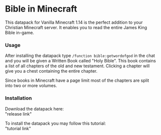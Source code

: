 # Bible in Minecraft

This datapack for Vanilla Minecraft 1.14 is the perfect addition to your Christian Minecraft server. It enables you to read the entire James King Bible in-game.

### Usage

After installing the datapack type `/function bible:getwordofgod` in the chat and you will be given a Written Book called "Holy Bible". This book contains a list of all chapters of the old and new testament. Clicking a chapter will give you a chest containing the entire chapter.

Since books in Minecraft have a page limit most of the chapters are split into two or more volumes.

### Installation

Download the datapack  here:<br>"release link"

To install the datapack you may follow this tutorial:<br>"tutorial link"